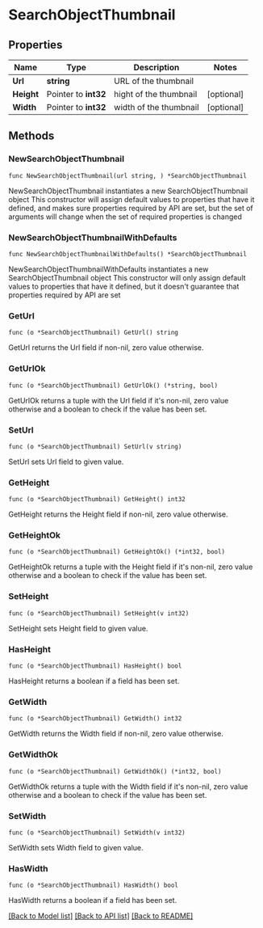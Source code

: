 # SearchObjectThumbnail

## Properties

Name | Type | Description | Notes
------------ | ------------- | ------------- | -------------
**Url** | **string** | URL of the thumbnail | 
**Height** | Pointer to **int32** | hight of the thumbnail | [optional] 
**Width** | Pointer to **int32** | width of the thumbnail | [optional] 

## Methods

### NewSearchObjectThumbnail

`func NewSearchObjectThumbnail(url string, ) *SearchObjectThumbnail`

NewSearchObjectThumbnail instantiates a new SearchObjectThumbnail object
This constructor will assign default values to properties that have it defined,
and makes sure properties required by API are set, but the set of arguments
will change when the set of required properties is changed

### NewSearchObjectThumbnailWithDefaults

`func NewSearchObjectThumbnailWithDefaults() *SearchObjectThumbnail`

NewSearchObjectThumbnailWithDefaults instantiates a new SearchObjectThumbnail object
This constructor will only assign default values to properties that have it defined,
but it doesn't guarantee that properties required by API are set

### GetUrl

`func (o *SearchObjectThumbnail) GetUrl() string`

GetUrl returns the Url field if non-nil, zero value otherwise.

### GetUrlOk

`func (o *SearchObjectThumbnail) GetUrlOk() (*string, bool)`

GetUrlOk returns a tuple with the Url field if it's non-nil, zero value otherwise
and a boolean to check if the value has been set.

### SetUrl

`func (o *SearchObjectThumbnail) SetUrl(v string)`

SetUrl sets Url field to given value.


### GetHeight

`func (o *SearchObjectThumbnail) GetHeight() int32`

GetHeight returns the Height field if non-nil, zero value otherwise.

### GetHeightOk

`func (o *SearchObjectThumbnail) GetHeightOk() (*int32, bool)`

GetHeightOk returns a tuple with the Height field if it's non-nil, zero value otherwise
and a boolean to check if the value has been set.

### SetHeight

`func (o *SearchObjectThumbnail) SetHeight(v int32)`

SetHeight sets Height field to given value.

### HasHeight

`func (o *SearchObjectThumbnail) HasHeight() bool`

HasHeight returns a boolean if a field has been set.

### GetWidth

`func (o *SearchObjectThumbnail) GetWidth() int32`

GetWidth returns the Width field if non-nil, zero value otherwise.

### GetWidthOk

`func (o *SearchObjectThumbnail) GetWidthOk() (*int32, bool)`

GetWidthOk returns a tuple with the Width field if it's non-nil, zero value otherwise
and a boolean to check if the value has been set.

### SetWidth

`func (o *SearchObjectThumbnail) SetWidth(v int32)`

SetWidth sets Width field to given value.

### HasWidth

`func (o *SearchObjectThumbnail) HasWidth() bool`

HasWidth returns a boolean if a field has been set.


[[Back to Model list]](../README.md#documentation-for-models) [[Back to API list]](../README.md#documentation-for-api-endpoints) [[Back to README]](../README.md)



